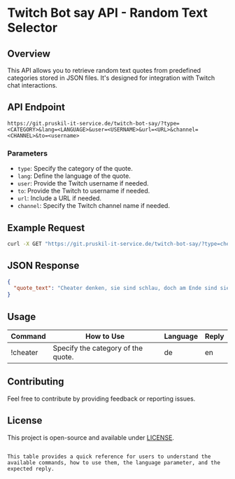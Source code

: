 # Twitch Bot say API - Random Text Selector

## Overview

This API allows you to retrieve random text quotes from predefined categories stored in JSON files. It's designed for integration with Twitch chat interactions.

## API Endpoint

```plaintext
https://git.pruskil-it-service.de/twitch-bot-say/?type=<CATEGORY>&lang=<LANGUAGE>&user=<USERNAME>&url=<URL>&channel=<CHANNEL>&to=<username>
```

### Parameters

- `type`: Specify the category of the quote.
- `lang`: Define the language of the quote.
- `user`: Provide the Twitch username if needed.
- `to`: Provide the Twitch to username if needed.
- `url`: Include a URL if needed.
- `channel`: Specify the Twitch channel name if needed.

## Example Request

```bash
curl -X GET "https://git.pruskil-it-service.de/twitch-bot-say/?type=cheater&lang=de&user=username&url=http://example.com&channel=channelname&to=<username>"
```

## JSON Response

```json
{
  "quote_text": "Cheater denken, sie sind schlau, doch am Ende sind sie nur selbstgetäuscht."
}
```

## Usage

| Command | How to Use | Language | Reply |
| ------- | ---------- | -------- | ----- |
| !cheater | Specify the category of the quote. | de|en|fr | Cheater denken, sie sind schlau, doch am Ende sind sie nur selbstgetäuscht. |

## Contributing

Feel free to contribute by providing feedback or reporting issues.

## License

This project is open-source and available under [LICENSE](LICENSE).
```

This table provides a quick reference for users to understand the available commands, how to use them, the language parameter, and the expected reply.